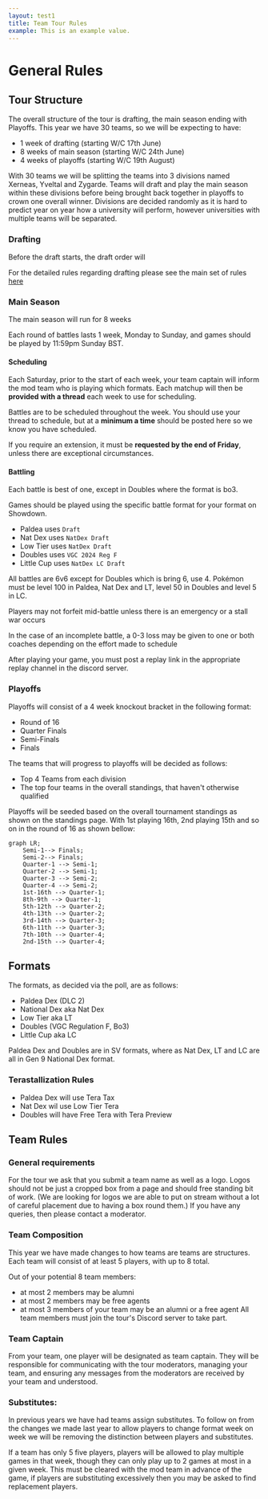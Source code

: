 ```yaml
---
layout: test1
title: Team Tour Rules
example: This is an example value.
---
```


# General Rules
## Tour Structure
The overall structure of the tour is drafting, the main season ending with Playoffs. This year we have 30 teams, so we will be expecting to have:
- 1 week of drafting (starting W/C 17th June)
- 8 weeks of main season (starting W/C 24th June)
- 4 weeks of playoffs (starting W/C 19th August)

With 30 teams we will be splitting the teams into 3 divisions named Xerneas, Yveltal and Zygarde. Teams will draft and play the main season within these divisions before being brought back together in playoffs to crown one overall winner. Divisions are decided randomly as it is hard to predict year on year how a university will perform, however universities with multiple teams will be separated.
### Drafting

Before the draft starts, the draft order will

For the detailed rules regarding drafting please see the main set of rules [here](TeamTour/I-UPS%20Rules.md#Draft%20Rules)
### Main Season
The main season will run for 8 weeks

Each round of battles lasts 1 week, Monday to Sunday, and games should be played by 11:59pm Sunday BST. 
#### Scheduling
Each Saturday, prior to the start of each week, your team captain will inform the mod team who is playing which formats. Each matchup will then be **provided with a thread** each week to use for scheduling.

Battles are to be scheduled throughout the week. You should use your thread to schedule, but at a **minimum a time** should be posted here so we know you have scheduled. 

If you require an extension, it must  be **requested by the end of Friday**, unless there are exceptional circumstances. 
#### Battling
Each battle is best of one, except in Doubles where the format is bo3.

Games should be played using the specific battle format for your format on Showdown. 
- Paldea uses `Draft`
- Nat Dex uses `NatDex Draft`
- Low Tier uses `NatDex Draft`
- Doubles uses `VGC 2024 Reg F`
- Little Cup uses `NatDex LC Draft`

All battles are 6v6 except for Doubles which is bring 6, use 4. Pokémon must be level 100 in Paldea, Nat Dex and LT, level 50 in Doubles and level 5 in LC. 

Players may not forfeit mid-battle unless there is an emergency or a stall war occurs

In the case of an incomplete battle, a 0-3 loss may be given to one or both coaches depending on the effort made to schedule

After playing your game, you must post a replay link in the appropriate replay channel in the discord server.
### Playoffs
Playoffs will consist of a 4 week knockout bracket in the following format:
- Round of 16
- Quarter Finals
- Semi-Finals
- Finals

The teams that will progress to playoffs will be decided as follows:
- Top 4 Teams from each division
- The top four teams in the overall standings, that haven't otherwise qualified

Playoffs will be seeded based on the overall tournament standings as shown on the standings page. With 1st playing 16th, 2nd playing 15th and so on in the round of 16 as shown bellow:
```mermaid
graph LR;
    Semi-1--> Finals;
    Semi-2--> Finals;
    Quarter-1 --> Semi-1;
    Quarter-2 --> Semi-1;
    Quarter-3 --> Semi-2;
    Quarter-4 --> Semi-2;
    1st-16th --> Quarter-1;
    8th-9th --> Quarter-1;
    5th-12th --> Quarter-2;
    4th-13th --> Quarter-2;
    3rd-14th --> Quarter-3;
    6th-11th --> Quarter-3;
    7th-10th --> Quarter-4;
    2nd-15th --> Quarter-4;
```
## Formats
The formats, as decided via the poll, are as follows:
- Paldea Dex (DLC 2)
- National Dex aka Nat Dex
- Low Tier aka LT
- Doubles (VGC Regulation F, Bo3)
- Little Cup aka LC

Paldea Dex and Doubles are in SV formats, where as Nat Dex, LT and LC are all in Gen 9 National Dex format.
### Terastallization Rules
- Paldea Dex will use Tera Tax
- Nat Dex wil use Low Tier Tera
- Doubles will have Free Tera with Tera Preview

## Team Rules

### General requirements
For the tour we ask that you submit a team name as well as a logo. Logos should not be just a cropped box from a page and should free standing bit of work. (We are looking for logos we are able to put on stream without a lot of careful placement due to having a box round them.) If you have any queries, then please contact a moderator.
### Team Composition
This year we have made changes to how teams are teams are structures. Each team will consist of at least 5 players, with up to 8 total. 

Out of your potential 8 team members:
- at most 2 members may be alumni
- at most 2 members may be free agents
- at most 3 members of your team may be an alumni or a free agent
All team members must join the tour's Discord server to take part. 
### Team Captain
From your team, one player will be designated as team captain. They will be responsible for communicating with the tour moderators, managing your team, and ensuring any messages from the moderators are received by your team and understood. 
### Substitutes:
In previous years we have had teams assign substitutes. To follow on from the changes we made last year to allow players to change format week on week we will be removing the distinction between players and substitutes.

If a team has only 5 five players, players will be allowed to play multiple games in that week, though they can only play up to 2 games at most in a given week. This must be cleared with the mod team in advance of the game, if players are substituting excessively then you may be asked to find replacement players.